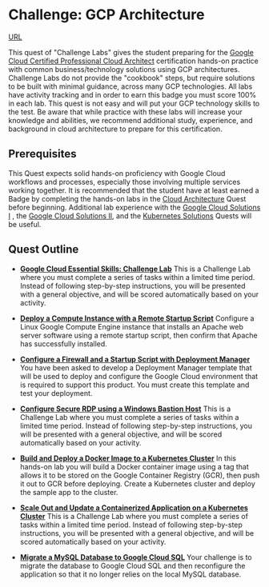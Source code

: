 # Challenge: GCP Architecture

[URL](https://google.qwiklabs.com/quests/47?utm_source=gcp&utm_medium=site&utm_campaign=certification)

This quest of "Challenge Labs" gives the student preparing for the [Google Cloud Certified Professional Cloud Architect](https://cloud.google.com/certification/cloud-architect) certification hands-on practice with common business/technology solutions using GCP architectures. Challenge Labs do not provide the "cookbook" steps, but require solutions to be built with minimal guidance, across many GCP technologies. All labs have activity tracking and in order to earn this badge you must score 100% in each lab. This quest is not easy and will put your GCP technology skills to the test. Be aware that while practice with these labs will increase your knowledge and abilities, we recommend additional study, experience, and background in cloud architecture to prepare for this certification.


## Prerequisites

This Quest expects solid hands-on proficiency with Google Cloud workflows and processes, especially those involving multiple services working together. It is recommended that the student have at least earned a Badge by completing the hands-on labs in the [Cloud Architecture](https://google.qwiklabs.com/quests/24) Quest before beginning. Additional lab experience with the [Google Cloud Solutions I](https://google.qwiklabs.com/quests/36) , the [Google Cloud Solutions II](https://google.qwiklabs.com/quests/38), and the [Kubernetes Solutions](https://google.qwiklabs.com/quests/45) Quests will be useful.

## Quest Outline

* [**Google Cloud Essential Skills: Challenge Lab**](https://google.qwiklabs.com/focuses/1734?parent=catalog)
   This is a Challenge Lab where you must complete a series of tasks within a limited time period. Instead of following step-by-step instructions, you will be presented with a general objective, and will be scored automatically based on your activity.

* [**Deploy a Compute Instance with a Remote Startup Script**](https://google.qwiklabs.com/focuses/1735?parent=catalog)
   Configure a Linux Google Compute Engine instance that installs an Apache web server software using a remote startup script, then confirm that Apache has successfully installed.

* [**Configure a Firewall and a Startup Script with Deployment Manager**](https://google.qwiklabs.com/focuses/1736?parent=catalog)
   You have been asked to develop a Deployment Manager template that will be used to deploy and configure the Google Cloud environment that is required to support this product. You must create this template and test your deployment.

* [**Configure Secure RDP using a Windows Bastion Host**](https://google.qwiklabs.com/focuses/1737?parent=catalog)
   This is a Challenge Lab where you must complete a series of tasks within a limited time period. Instead of following step-by-step instructions, you will be presented with a general objective, and will be scored automatically based on your activity.

* [**Build and Deploy a Docker Image to a Kubernetes Cluster**](https://google.qwiklabs.com/focuses/1738?parent=catalog)
   In this hands-on lab you will build a Docker container image using a tag that allows it to be stored on the Google Container Registry (GCR), then push it out to GCR before deploying. Create a Kubernetes cluster and deploy the sample app to the cluster.

* [**Scale Out and Update a Containerized Application on a Kubernetes Cluster**](https://google.qwiklabs.com/focuses/1739?parent=catalog)
   This is a Challenge Lab where you must complete a series of tasks within a limited time period. Instead of following step-by-step instructions, you will be presented with a general objective, and will be scored automatically based on your activity.


* [**Migrate a MySQL Database to Google Cloud SQL**](https://google.qwiklabs.com/focuses/1740?parent=catalog)
   Your challenge is to migrate the database to Google Cloud SQL and then reconfigure the application so that it no longer relies on the local MySQL database.